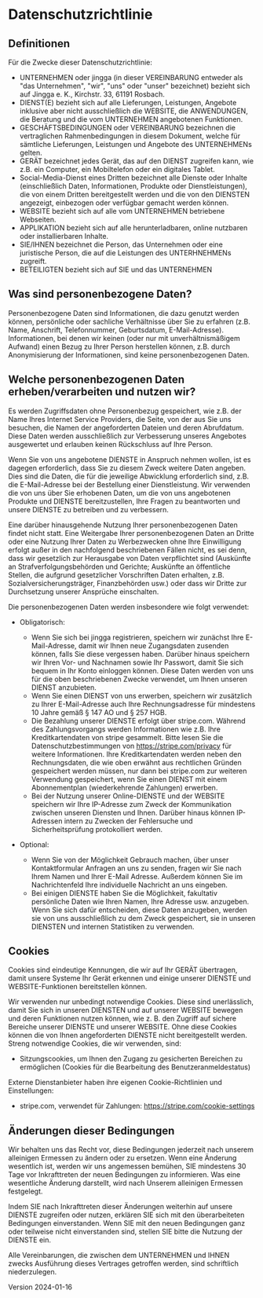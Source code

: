 # Datenschutzrichtlinie

## Definitionen

Für die Zwecke dieser Datenschutzrichtlinie:

* UNTERNEHMEN oder jingga (in dieser VEREINBARUNG entweder als "das Unternehmen", "wir", "uns" oder "unser" bezeichnet) bezieht sich auf Jingga e. K., Kirchstr. 33, 61191 Rosbach.
* DIENST(E) bezieht sich auf alle Lieferungen, Leistungen, Angebote inklusive aber nicht ausschließlich die WEBSITE, die ANWENDUNGEN, die Beratung und die vom UNTERNEHMEN angebotenen Funktionen.
* GESCHÄFTSBEDINGUNGEN oder VEREINBARUNG bezeichnen die vertraglichen Rahmenbedingungen in diesem Dokument, welche für sämtliche Lieferungen, Leistungen und Angebote des UNTERNEHMENs gelten.
* GERÄT bezeichnet jedes Gerät, das auf den DIENST zugreifen kann, wie z.B. ein Computer, ein Mobiltelefon oder ein digitales Tablet.
* Social-Media-Dienst eines Dritten bezeichnet alle Dienste oder Inhalte (einschließlich Daten, Informationen, Produkte oder Dienstleistungen), die von einem Dritten bereitgestellt werden und die von den DIENSTEN angezeigt, einbezogen oder verfügbar gemacht werden können.
* WEBSITE bezieht sich auf alle vom UNTERNEHMEN betriebene Webseiten.
* APPLIKATION bezieht sich auf alle herunterladbaren, online nutzbaren oder installierbaren Inhalte.
* SIE/IHNEN bezeichnet die Person, das Unternehmen oder eine juristische Person, die auf die Leistungen des UNTERHNEHMENs zugreift.
* BETEILIGTEN bezieht sich auf SIE und das UNTERNEHMEN

## Was sind personenbezogene Daten?

Personenbezogene Daten sind Informationen, die dazu genutzt werden können, persönliche oder sachliche Verhältnisse über Sie zu erfahren (z.B. Name, Anschrift, Telefonnummer, Geburtsdatum, E-Mail-Adresse). Informationen, bei denen wir keinen (oder nur mit unverhältnismäßigem Aufwand) einen Bezug zu Ihrer Person herstellen können, z.B. durch Anonymisierung der Informationen, sind keine personenbezogenen Daten.

## Welche personenbezogenen Daten erheben/verarbeiten und nutzen wir?

Es werden Zugriffsdaten ohne Personenbezug gespeichert, wie z.B. der Name Ihres Internet Service Providers, die Seite, von der aus Sie uns besuchen, die Namen der angeforderten Dateien und deren Abrufdatum. Diese Daten werden ausschließlich zur Verbesserung unseres Angebotes ausgewertet und erlauben keinen Rückschluss auf Ihre Person.

Wenn Sie von uns angebotene DIENSTE in Anspruch nehmen wollen, ist es dagegen erforderlich, dass Sie zu diesem Zweck weitere Daten angeben. Dies sind die Daten, die für die jeweilige Abwicklung erforderlich sind, z.B. die E-Mail-Adresse bei der Bestellung einer Dienstleistung. Wir verwenden die von uns über Sie erhobenen Daten, um die von uns angebotenen Produkte und DIENSTE bereitzustellen, Ihre Fragen zu beantworten und unsere DIENSTE zu betreiben und zu verbessern.

Eine darüber hinausgehende Nutzung Ihrer personenbezogenen Daten findet nicht statt. Eine Weitergabe Ihrer personenbezogenen Daten an Dritte oder eine Nutzung Ihrer Daten zu Werbezwecken ohne Ihre Einwilligung erfolgt außer in den nachfolgend beschriebenen Fällen nicht, es sei denn, dass wir gesetzlich zur Herausgabe von Daten verpflichtet sind (Auskünfte an Strafverfolgungsbehörden und Gerichte; Auskünfte an öffentliche Stellen, die aufgrund gesetzlicher Vorschriften Daten erhalten, z.B. Sozialversicherungsträger, Finanzbehörden usw.) oder dass wir Dritte zur Durchsetzung unserer Ansprüche einschalten.

Die personenbezogenen Daten werden insbesondere wie folgt verwendet:

* Obligatorisch:
  * Wenn Sie sich bei jingga registrieren, speichern wir zunächst Ihre E-Mail-Adresse, damit wir Ihnen neue Zugangsdaten zusenden können, falls Sie diese vergessen haben. Darüber hinaus speichern wir Ihren Vor- und Nachnamen sowie Ihr Passwort, damit Sie sich bequem in Ihr Konto einloggen können. Diese Daten werden von uns für die oben beschriebenen Zwecke verwendet, um Ihnen unseren DIENST anzubieten.
  * Wenn Sie einen DIENST von uns erwerben, speichern wir zusätzlich zu Ihrer E-Mail-Adresse auch Ihre Rechnungsadresse für mindestens 10 Jahre gemäß § 147 AO und § 257 HGB.
  * Die Bezahlung unserer DIENSTE erfolgt über stripe.com. Während des Zahlungsvorgangs werden Informationen wie z.B. Ihre Kreditkartendaten von stripe gesammelt. Bitte lesen Sie die Datenschutzbestimmungen von https://stripe.com/privacy für weitere Informationen. Ihre Kreditkartendaten werden neben den Rechnungsdaten, die wie oben erwähnt aus rechtlichen Gründen gespeichert werden müssen, nur dann bei stripe.com zur weiteren Verwendung gespeichert, wenn Sie einen DIENST mit einem Abonnementplan (wiederkehrende Zahlungen) erwerben.
  * Bei der Nutzung unserer Online-DIENSTE und der WEBSITE speichern wir Ihre IP-Adresse zum Zweck der Kommunikation zwischen unseren Diensten und Ihnen. Darüber hinaus können IP-Adressen intern zu Zwecken der Fehlersuche und Sicherheitsprüfung protokolliert werden.

* Optional:
  * Wenn Sie von der Möglichkeit Gebrauch machen, über unser Kontaktformular Anfragen an uns zu senden, fragen wir Sie nach Ihrem Namen und Ihrer E-Mail Adresse. Außerdem können Sie im Nachrichtenfeld Ihre individuelle Nachricht an uns eingeben.
  * Bei einigen DIENSTE haben Sie die Möglichkeit, fakultativ persönliche Daten wie Ihren Namen, Ihre Adresse usw. anzugeben. Wenn Sie sich dafür entscheiden, diese Daten anzugeben, werden sie von uns ausschließlich zu dem Zweck gespeichert, sie in unseren DIENSTEN und internen Statistiken zu verwenden.

## Cookies

Cookies sind eindeutige Kennungen, die wir auf Ihr GERÄT übertragen, damit unsere Systeme Ihr Gerät erkennen und einige unserer DIENSTE und WEBSITE-Funktionen bereitstellen können.

Wir verwenden nur unbedingt notwendige Cookies. Diese sind unerlässlich, damit Sie sich in unseren DIENSTEN und auf unserer WEBSITE bewegen und deren Funktionen nutzen können, wie z. B. den Zugriff auf sichere Bereiche unserer DIENSTE und unserer WEBSITE. Ohne diese Cookies können die von Ihnen angeforderten DIENSTE nicht bereitgestellt werden. Streng notwendige Cookies, die wir verwenden, sind:

* Sitzungscookies, um Ihnen den Zugang zu gesicherten Bereichen zu ermöglichen (Cookies für die Bearbeitung des Benutzeranmeldestatus)

Externe Dienstanbieter haben ihre eigenen Cookie-Richtlinien und Einstellungen:

* stripe.com, verwendet für Zahlungen: https://stripe.com/cookie-settings

## Änderungen dieser Bedingungen

Wir behalten uns das Recht vor, diese Bedingungen jederzeit nach unserem alleinigen Ermessen zu ändern oder zu ersetzen. Wenn eine Änderung wesentlich ist, werden wir uns angemessen bemühen, SIE mindestens 30 Tage vor Inkrafttreten der neuen Bedingungen zu informieren. Was eine wesentliche Änderung darstellt, wird nach Unserem alleinigen Ermessen festgelegt.

Indem SIE nach Inkrafttreten dieser Änderungen weiterhin auf unsere DIENSTE zugreifen oder nutzen, erklären SIE sich mit den überarbeiteten Bedingungen einverstanden. Wenn SIE mit den neuen Bedingungen ganz oder teilweise nicht einverstanden sind, stellen SIE bitte die Nutzung der DIENSTE ein.

Alle Vereinbarungen, die zwischen dem UNTERNEHMEN und IHNEN zwecks Ausführung dieses Vertrages getroffen werden, sind schriftlich niederzulegen.

Version 2024-01-16